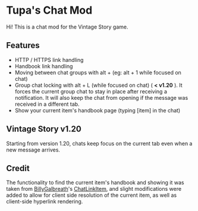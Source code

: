 # Tupa's Chat Mod
Hi! This is a chat mod for the Vintage Story game.

## Features

* HTTP / HTTPS link handling
* Handbook link handling
* Moving between chat groups with alt + <chat group number> (eg: alt + 1 while focused on chat)
* Group chat locking with alt + L (while focused on chat) ( **< v1.20** ). It forces the current group chat to stay in place after receiving a notification. It will also keep the chat from opening if the message was received in a different tab.
* Show your current item's handbook page (typing [item] in the chat)

## Vintage Story v1.20
Starting from version 1.20, chats keep focus on the current tab even when a new message arrives.

## Credit
The functionality to find the current item's handbook and showing it was taken from [BillyGalbreath](https://mods.vintagestory.at/list/mod?userid=8180)'s [ChatLinkItem](https://mods.vintagestory.at/chatlinkitem), and slight modifications were added to allow for client side resolution of the current item, as well as client-side hyperlink rendering.
